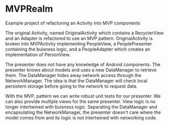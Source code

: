 # MVPRealm
Example project of refactoring an Activity into MVP components

The original Activity, named OriginalActivity which contains a RecyclerView and an Adapter is refactored to use an MVP pattern. OriginalActivity is broken into MVPActivity implementing PeopleView, a PeoplePresenter containing the buisness logic, and a PeopleAdapter which creates an implementation of PersonView.

The presenter does not have any knowledge of Android components. The presenter knows about models and uses a new DataManager to retrieve them. The DataManager hides away network access through the NetworkManager. The idea is that the DataManager will check local persistent storage before going to the network to request data.

With the MVP, pattern we can write robust unit tests for our presenter. We can also provide multiple views for the same presenter. View logic is no longer intertwined with buisness logic. Separating the DataManager and encapsulating the NetworkManager, the presenter doesn't care where the model comes from and its logic is not intertwined with networking code.
